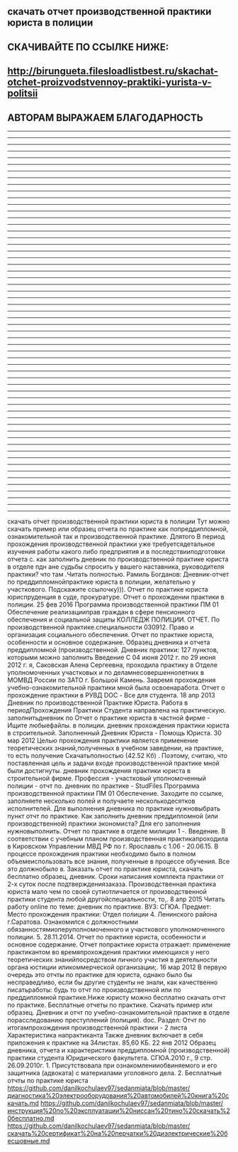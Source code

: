 скачать отчет производственной практики юриста в полиции
--------------------------------------------------
СКАЧИВАЙТЕ ПО ССЫЛКЕ НИЖЕ:
--------------------------------------------------
http://birungueta.filesloadlistbest.ru/skachat-otchet-proizvodstvennoy-praktiki-yurista-v-politsii
--------------------------------------------------
АВТОРАМ ВЫРАЖАЕМ БЛАГОДАРНОСТЬ
--------------------------------------------------
--------------------------------------------------
--------------------------------------------------
--------------------------------------------------
--------------------------------------------------
--------------------------------------------------
--------------------------------------------------
--------------------------------------------------
--------------------------------------------------
--------------------------------------------------
--------------------------------------------------
--------------------------------------------------
--------------------------------------------------
--------------------------------------------------
--------------------------------------------------
--------------------------------------------------
--------------------------------------------------
--------------------------------------------------
--------------------------------------------------
--------------------------------------------------
--------------------------------------------------
--------------------------------------------------
--------------------------------------------------
--------------------------------------------------
--------------------------------------------------
--------------------------------------------------
--------------------------------------------------
--------------------------------------------------
--------------------------------------------------
--------------------------------------------------
--------------------------------------------------
--------------------------------------------------
--------------------------------------------------
--------------------------------------------------
--------------------------------------------------
--------------------------------------------------
--------------------------------------------------
--------------------------------------------------
--------------------------------------------------
--------------------------------------------------
--------------------------------------------------
--------------------------------------------------
--------------------------------------------------
--------------------------------------------------
--------------------------------------------------
--------------------------------------------------
--------------------------------------------------
--------------------------------------------------
--------------------------------------------------
--------------------------------------------------
--------------------------------------------------
--------------------------------------------------
--------------------------------------------------
--------------------------------------------------
--------------------------------------------------
--------------------------------------------------
--------------------------------------------------
--------------------------------------------------
--------------------------------------------------
скачать отчет производственной практики юриста в полиции Тут можно скачать пример или образец отчета по практике как попреддипломной, ознакомительной так и производственной практике. Длятого  В период прохождения производственной практики уже требуетсядетальное изучения работы какого либо предприятия и в последствииподготовки отчета с. как заполнить дневник по производственной практике юриста в отделе пдн ане судьбы спросить у вашего наставника, руководителя практики? что там .Читать полностью. Рамиль Богданов: Дневник-отчет по преддипломнойпрактике юриста в полиции, желательно у участкового. Подскажите ссылочку))). Отчет по практике юриста юриспруденция в суде, прокуратуре. Отчет о прохождении практики в полиции. 25 фев 2016  Программа производственной практики ПМ 01 Обеспечение реализацииправ граждан в сфере пенсионного обеспечения и социальной защиты  КОЛЛЕДЖ ПОЛИЦИИ. ОТЧЕТ. По производственной практике.специальности 030912. Право и организация социального обеспечения. Отчет по практике юриста, особенности и основное содержание. Образец дневника и отчета преддипломной (производственной. Дневник практики: 127 пунктов, которыми можно заполнить
Введение С 04 июня 2012 г. по 29 июня 2012 г. я, Саковская Алена Сергеевна, проходила практику в Отделе уполномоченных участковых и по деламнесовершеннолетних в МОМВД России по ЗАТО г. Большой Камень. Завремя прохождения учебно-ознакомительной практики мной была освоенаработа. Отчет о прохождение практики в РУВД DOC - Все для студента. 18 апр 2013  Дневник по производственной Практике Юриста. Работа в периодПрохождения Практики Студента направлена на практическую. заполнитьдневник по  Отчет о практике юриста в частной фирме - Ищите любыефайлы. в полиции. дневник прохождения практики юриста в строительной. Заполненный Дневник Юриста - Помощь Юриста. 30 мар 2012  Целью прохождения практики является применение теоретических знаний,полученных в учебном заведении, на практике, то есть получение  Скачатьполностью (42.52 Кб) . Поэтому, считаю, что поставленная цель и задачи входе производственной практике мной были достигнуты. дневник прохождения практики юриста в строительной фирме. Профессия - участковый уполномоченный полиции - отчт по. дневник по практике - StudFiles
Программа производственной практики ПМ 01 Обеспечение. Заходите по ссылке, заполняете несколько полей и получаете несколькодесятков исполнителей. Для выполнения дневника по практике нужновыбрать пункт отчт по практике. Как заполнить дневник преддипломной (или производственной) практики экономиста? Для его заполнения нужновыполнить. Отчет по практике в отделе милиции 1 -. Введение. В соответствии с учебным планом производственная практикапроходила в Кировском Управлении МВД РФ по г. Ярославль с 1.06 - 20.06.15. В процессе прохождения практики необходимо было в полном объемеиспользовать все знания, полученные в процессе обучения. Все это должнобыло в. Заказать отчет по практике юриста, скачать бесплатно образец, дневник. Сроки написания комплекта практики от 2-х суток после подтверждениязаказа.  Производственная практика юриста мало чем по своей сутиотличается от производственной практики студента любой другойспециальности, то,. 8 апр 2015  Читать работу online по теме: дневник по практике. ВУЗ: СГЮА. Предмет: Место прохождения практики: Отдел полиции  4. Ленинского района г.Саратова.  Ознакомился с должностными обязанностямиоперуполномоченного и участкового уполномоченного полиции. 5. 28.11.2014. Отчет по практике юриста, особенности и основное содержание. Отчет попрактике юриста отражает: применение практикантом во времяпрохождения практики имеющихся у него теоретических знанийпосредством личного участия в деятельности органа юстиции иликоммерческой организации;. 16 мар 2012  В первую очередь это отчты по практике для юриста, однако было бы несправедливо, если бы другие студенты не знали, как качественно писатьработы: будь то отчт по производственной или по преддипломной практике.Ниже юристу можно бесплатно скачать отчт по практике.
Бесплатные отчеты по практике. Скачать пример или образец. Дневник и отчт по учебно-ознакомительной практике в отделе порасследованию преступлений (полиция). doc. Раздел:  Отчт по итогампрохождения производственной практики - 2 листа Характеристика напрактиканта Также дневник включает в себя приложения к практике на 34листах. 85,60 КБ. 22 янв 2012  Образец дневника, отчета и характеристики преддипломной (производственной) практики студента Юридического факультета. СГЮА.2010 г., 9 стр.  26.09.2010г. 1. Присутствовала при ознакомленииобвиняемого и его защитника (адвоката) с материалами уголовного дела. 2. Бесплатные отчты по практике юриста
https://github.com/danilkochulaev97/sedanmiata/blob/master/диагностика%20электрооборудования%20автомобилей%20книга%20скачать.md
https://github.com/danilkochulaev97/sedanmiata/blob/master/инструкция%20по%20эксплуатации%20ниссан%20тино%20скачать%20бесплатно.md
https://github.com/danilkochulaev97/sedanmiata/blob/master/скачать%20сертификат%20на%20перчатки%20диэлектрические%20бесшовные.md